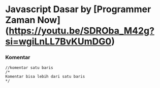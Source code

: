 # Javascript Dasar by [Programmer Zaman Now] (https://youtu.be/SDROba_M42g?si=wgiLnLL7BvKUmDG0)

### Komentar
```
//komentar satu baris
/*
Komentar bisa lebih dari satu baris
*/
```